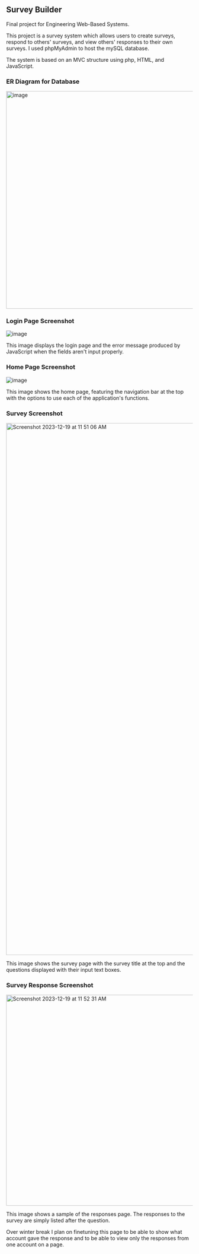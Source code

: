 <h2>Survey Builder</h2>
<p>Final project for Engineering Web-Based Systems.</p>
<p>This project is a survey system which allows users to create surveys, respond to others' surveys, and view others' responses to their own surveys.
I used phpMyAdmin to host the mySQL database.</p>
<p>The system is based on an MVC structure using php, HTML, and JavaScript.</p>
<h3>ER Diagram for Database</h3>
<img width="586" alt="image" src="https://github.com/annanardelli/CS517_WebDev/assets/60702479/0f535575-4029-44a6-af02-43a2653aaeae">

<h3>Login Page Screenshot</h3>
<img alt="image" src="https://github.com/annanardelli/CS517_WebDev/assets/60702479/6ed3b089-81d9-4c98-95f5-f1448a3d6ed2">
<p>This image displays the login page and the error message produced by JavaScript when the fields aren't input properly.</p>

<h3>Home Page Screenshot</h3>
<img alt="image" src="https://github.com/annanardelli/CS517_WebDev/assets/60702479/561bc880-ad85-4351-9eb1-0095b2a5ba62">
<p>This image shows the home page, featuring the navigation bar at the top with the options to use each of the application's functions.</p>

<h3>Survey Screenshot</h3>
<img width="1433" alt="Screenshot 2023-12-19 at 11 51 06 AM" src="https://github.com/annanardelli/CS517_WebDev/assets/60702479/76358539-7242-4029-9c6d-589895d9d28e">
<p>This image shows the survey page with the survey title at the top and the questions displayed with their input text boxes.</p>

<h3>Survey Response Screenshot</h3>
<img width="568" alt="Screenshot 2023-12-19 at 11 52 31 AM" src="https://github.com/annanardelli/CS517_WebDev/assets/60702479/f3792272-17d5-4139-8c14-34166a1d8e4f">
<p>This image shows a sample of the responses page. The responses to the survey are simply listed after the question.</p>
<p>Over winter break I plan on finetuning this page to be able to show what account gave the response and to be able to view only the responses from one account on a page.</p>
